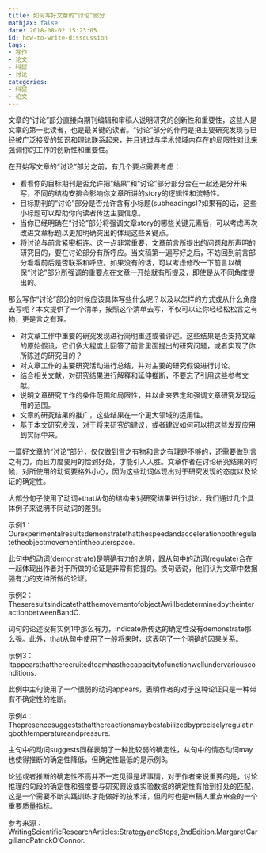 ```yaml
---
title: 如何写好文章的“讨论”部分
mathjax: false
date: 2018-08-02 15:23:05
id: how-to-write-disscussion
tags:
- 写作
- 论文
- 科研
- 讨论
categories:
- 科研
- 论文
---
```


文章的“讨论”部分直接向期刊编辑和审稿人说明研究的创新性和重要性，这些人是文章的第一批读者，也是最关键的读者。“讨论”部分的作用是把主要研究发现与已经被广泛接受的知识和理论联系起来，并且通过与学术领域内存在的局限性对比来强调你的工作的创新性和重要性。

<!---more--->

在开始写文章的“讨论”部分之前，有几个要点需要考虑：

- 看看你的目标期刊是否允许把“结果”和“讨论”部分部分合在一起还是分开来写，不同的结构安排会影响你文章所讲的story的逻辑性和流畅性。
- 目标期刊的“讨论”部分是否允许含有小标题(subheadings)?如果有的话，这些小标题可以帮助你向读者传达主要信息。
- 当你已经明确在“讨论”部分将强调文章story的哪些关键元素后，可以考虑再次改进文章标题以更加明确突出的体现这些关键点。
- 将讨论与前言紧密相连。这一点非常重要，文章前言所提出的问题和所声明的研究目的，要在讨论部分有所呼应。当文稿第一遍写好之后，不妨回到前言部分看看前后是否联系和呼应。如果没有的话，可以考虑修改一下前言以确保“讨论”部分所强调的重要点在文章一开始就有所提及，即使是从不同角度提出的。

那么写作“讨论”部分的时候应该具体写些什么呢？以及以怎样的方式或从什么角度去写呢？本文提供了一个清单，按照这个清单去写，不仅可以让你轻轻松松言之有物，更是言之有理。

- 对文章工作中重要的研究发现进行简明重述或者评述。这些结果是否支持文章的原始假设，它们多大程度上回答了前言里面提出的研究问题，或者实现了你所陈述的研究目的？
- 对文章工作的主要研究活动进行总结，并对主要的研究假设进行讨论。
- 结合相关文献，对研究结果进行解释和延伸推断，不要忘了引用这些参考文献。
- 说明文章研究工作的条件范围和局限性，并以此来界定和强调文章研究发现适用的范围。
- 文章的研究结果的推广，这些结果在一个更大领域的适用性。
- 基于本文研究发现，对于将来研究的建议，或者建议如何可以把这些发现应用到实际中来。

一篇好文章的“讨论”部分，仅仅做到言之有物和言之有理是不够的，还需要做到言之有力，而且力度要用的恰到好处，才能引人入胜。文章作者在讨论研究结果的时候，对所使用的动词要格外小心，因为这些动词体现出对于研究发现的态度以及论证的确定性。

大部分句子使用了动词+that从句的结构来对研究结果进行讨论，我们通过几个具体例子来说明不同动词的差别。

示例1：Ourexperimentalresultsdemonstratethatthespeedandaccelerationbothregulatetheobjectmovementintheouterspace.

此句中的动词(demonstrate)是明确有力的说明，跟从句中的动词(regulate)合在一起体现出作者对于所做的论证是非常有把握的。换句话说，他们认为文章中数据强有力的支持所做的论证。

示例2：TheseresultsindicatethatthemovementofobjectAwillbedeterminedbytheinteractionbetweenBandC.

词句的论述没有实例1中那么有力，indicate所传达的确定性没有demonstrate那么强。此外，that从句中使用了一般将来时，这表明了一个明确的因果关系。

示例3：Itappearsthattherecruitedteamhasthecapacitytofunctionwellundervariousconditions.

此例中主句使用了一个很弱的动词appears，表明作者的对于这种论证只是一种带有不确定性的推断。

示例4：Thepresencesuggeststhatthereactionsmaybestabilizedbypreciselyregulatingbothtemperatureandpressure.

主句中的动词suggests同样表明了一种比较弱的确定性，从句中的情态动词may也使得推断的确定性降低，但确定性最低的是示例3。

论述或者推断的确定性不高并不一定见得是坏事情，对于作者来说重要的是，讨论推理的句段的确定性和强度要与研究假设或实验数据的确定性有恰到好处的匹配，这是一个需要不断实践训练才能做好的技术活，但同时也是审稿人重点审查的一个重要质量指标。

参考来源：WritingScientificResearchArticles:StrategyandSteps,2ndEdition.MargaretCargillandPatrickO’Connor.